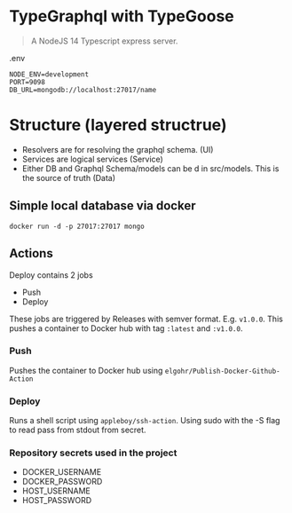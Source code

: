 # TypeGraphql with TypeGoose
> A NodeJS 14 Typescript express server.

.env
```
NODE_ENV=development
PORT=9098
DB_URL=mongodb://localhost:27017/name
```


# Structure (layered structrue)
- Resolvers are for resolving the graphql schema. (UI)
- Services are logical services (Service)
- Either DB and Graphql Schema/models can be d in src/models. This is the source of truth (Data)


## Simple local database via docker
`docker run -d -p 27017:27017 mongo` 

## Actions
Deploy contains 2 jobs 
- Push
- Deploy

These jobs are triggered by Releases with semver format. E.g. `v1.0.0`. This pushes a container to Docker hub with tag `:latest` and `:v1.0.0`.

### Push
Pushes the container to Docker hub using `elgohr/Publish-Docker-Github-Action` 

### Deploy
Runs a shell script using `appleboy/ssh-action`. Using sudo with the -S flag to read pass from stdout from secret.

### Repository secrets used in the project
- DOCKER_USERNAME
- DOCKER_PASSWORD
- HOST_USERNAME
- HOST_PASSWORD


